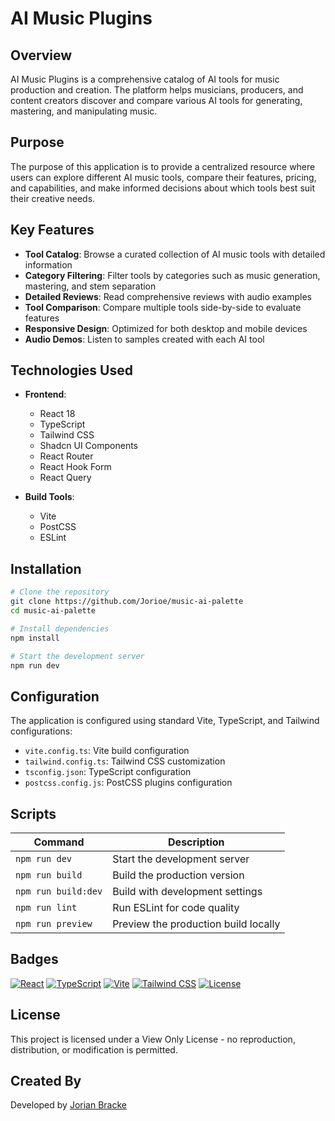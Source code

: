# AI Music Plugins

## Overview

AI Music Plugins is a comprehensive catalog of AI tools for music production and creation. The platform helps musicians, producers, and content creators discover and compare various AI tools for generating, mastering, and manipulating music.

## Purpose

The purpose of this application is to provide a centralized resource where users can explore different AI music tools, compare their features, pricing, and capabilities, and make informed decisions about which tools best suit their creative needs.

## Key Features

- **Tool Catalog**: Browse a curated collection of AI music tools with detailed information
- **Category Filtering**: Filter tools by categories such as music generation, mastering, and stem separation
- **Detailed Reviews**: Read comprehensive reviews with audio examples
- **Tool Comparison**: Compare multiple tools side-by-side to evaluate features
- **Responsive Design**: Optimized for both desktop and mobile devices
- **Audio Demos**: Listen to samples created with each AI tool

## Technologies Used

- **Frontend**:
  - React 18
  - TypeScript
  - Tailwind CSS
  - Shadcn UI Components
  - React Router
  - React Hook Form
  - React Query

- **Build Tools**:
  - Vite
  - PostCSS
  - ESLint

## Installation

```bash
# Clone the repository
git clone https://github.com/Jorioe/music-ai-palette
cd music-ai-palette

# Install dependencies
npm install

# Start the development server
npm run dev
```

## Configuration

The application is configured using standard Vite, TypeScript, and Tailwind configurations:

- `vite.config.ts`: Vite build configuration
- `tailwind.config.ts`: Tailwind CSS customization
- `tsconfig.json`: TypeScript configuration
- `postcss.config.js`: PostCSS plugins configuration

## Scripts

| Command | Description |
|---------|-------------|
| `npm run dev` | Start the development server |
| `npm run build` | Build the production version |
| `npm run build:dev` | Build with development settings |
| `npm run lint` | Run ESLint for code quality |
| `npm run preview` | Preview the production build locally |

## Badges

[![React](https://img.shields.io/badge/React-18.3-blue.svg)](https://reactjs.org/)
[![TypeScript](https://img.shields.io/badge/TypeScript-5.5-blue.svg)](https://www.typescriptlang.org/)
[![Vite](https://img.shields.io/badge/Vite-5.4-purple.svg)](https://vitejs.dev/)
[![Tailwind CSS](https://img.shields.io/badge/Tailwind-3.4-38B2AC.svg)](https://tailwindcss.com/)
[![License](https://img.shields.io/badge/License-View%20Only-red.svg)](LICENSE)

## License

This project is licensed under a View Only License - no reproduction, distribution, or modification is permitted.

## Created By

Developed by [Jorian Bracke](https://i458219.luna.fhict.nl/) 